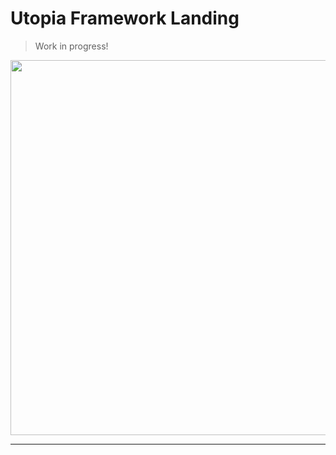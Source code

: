 # Utopia Framework Landing

> Work in progress!

[<img src="https://d13yacurqjgara.cloudfront.net/users/17725/screenshots/3014237/utopia-landing.png" width="600" />](https://dribbble.com/shots/3014237-Utopia-Framework-Landing)

---
